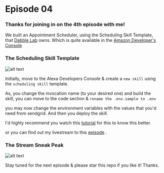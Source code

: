 # Episode 04

### Thanks for joining in on the 4th episode with me! 

We built an Appointment Scheduler, using the Scheduling Skill Template, that [Dabble Lab](https://www.dabblelab.com/templates) owns. Which is quite available in the [Amazon Developer's Console](https://developer.amazon.com/alexa/console/ask)

### The Scheduling Skill Template

![alt text](https://github.com/dabblelab/dabble-alexa-with-sohini/blob/main/Season%201/E04-alexa-scheduling-skill/Assets/Scheduling-Skill.png)

Initially, move to the Alexa Developers Console & create a `new skill` using the `scheduling skill` template.

As, you change the invocation name (to your desired one) and build the skill, you can move to the code section & `rename the .env.sample to .env`

you may now change the environment variables with the values that you'd need from sendgrid. And then you deploy the skill.

I'd highly recommend you watch this [tutorial](https://www.youtube.com/watch?v=BKPOcmVRAVU&t=801s) for this to know this better.

or you can find out my livestream to this [episode](https://www.youtube.com/watch?v=8vPHhPA1EMI&t=788s) .

### The Stream Sneak Peak

![alt text](https://github.com/dabblelab/dabble-alexa-with-sohini/blob/main/Season%201/E04-alexa-scheduling-skill/Assets/pic.png)

Stay tuned for the next episode & please star this repo if you like it! Thanks.